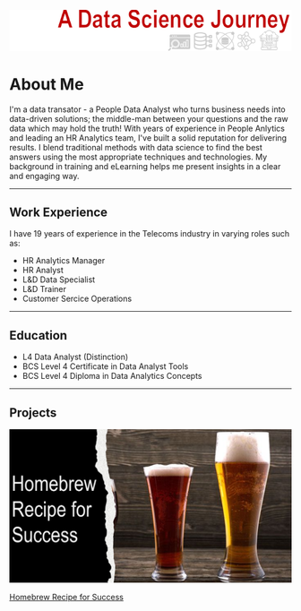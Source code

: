 ![Header](assets/Header4.png) 

# About Me
I'm a data transator - a People Data Analyst who turns business needs into data-driven solutions; the middle-man between your questions and the raw data which may hold the truth!
With years of experience in People Anlytics and leading an HR Analytics team, I've built a solid reputation for delivering results. I blend traditional methods with data science to find the best answers using the most appropriate techniques and technologies. My background in training and eLearning helps me present insights in a clear and engaging way.
___

## Work Experience
I have 19 years of experience in the Telecoms industry in varying roles such as:
- HR Analytics Manager
- HR Analyst
- L&D Data Specialist
- L&D Trainer
- Customer Sercice Operations

___

## Education
- L4 Data Analyst (Distinction)
- BCS Level 4 Certificate in Data Analyst Tools
- BCS Level 4 Diploma in Data Analytics Concepts

___

## Projects
[![Homebrew Recipe for Success](assets/Homebrew.png)](https://wiggyjg.github.io/portfolio/homebrew_recipe_for_success.html) 

[Homebrew Recipe for Success](./homebrew_recipe_for_success.md)

